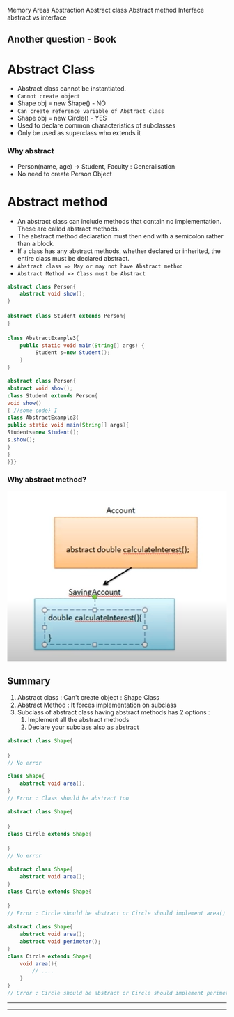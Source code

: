 Memory Areas
Abstraction
Abstract class
Abstract method
Interface
abstract vs interface

Another question - Book
---

# Abstract Class

* Abstract class cannot be instantiated.
* `Cannot create object`
* Shape obj = new Shape() - NO
* `Can create reference variable of Abstract class`
* Shape obj = new Circle() - YES
* Used to declare common characteristics of subclasses
* Only be used as superclass who extends it
  
### Why abstract
* Person(name, age) -> Student, Faculty : Generalisation
* No need to create Person Object

# Abstract method
* An abstract class can include methods that contain no implementation. These are called abstract methods. 
* The abstract method declaration must then end with a semicolon rather than a block.
* If a class has any abstract methods, whether declared or inherited, the entire class must be declared abstract.
* `Abstract class => May or may not have Abstract method`
* `Abstract Method => Class must be Abstract`
```java
abstract class Person{
    abstract void show();
}

abstract class Student extends Person{
}

class AbstractExample3{
    public static void main(String[] args) {
         Student s=new Student();
    }
}

```

```java
abstract class Person{
abstract void show();
class Student extends Person{
void show()
{ //some code} I
class AbstractExample3{
public static void main(String[] args){
Students=new Student();
s.show();
}
}
}}}
```
### Why abstract method?
![](2023-08-12-22-42-53.png)

## Summary
1. Abstract class : Can't create object : Shape Class
2. Abstract Method : It forces implementation on subclass
3. Subclass of abstract class having abstract methods has 2 options :
   1. Implement all the abstract methods
   2. Declare your subclass also as abstract

```java
abstract class Shape{

}
// No error
```

```java
class Shape{
    abstract void area();
}
// Error : Class should be abstract too
```

```java
abstract class Shape{

}
class Circle extends Shape{

}
// No error
```

```java
abstract class Shape{
    abstract void area();
}
class Circle extends Shape{

}
// Error : Circle should be abstract or Circle should implement area()
```

```java
abstract class Shape{
    abstract void area();
    abstract void perimeter();
}
class Circle extends Shape{
    void area(){
        // ....
    }
}
// Error : Circle should be abstract or Circle should implement perimeter() as well
```
---
---
